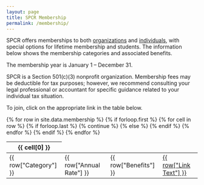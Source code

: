 ```yaml
---
layout: page
title: SPCR Membership
permalink: /membership/
---
```


SPCR offers memberships to both [organizations](/organizationalmembers/) and [individuals](/lifetimemembers/), with special options for lifetime membership and students. The information below shows the membership categories and associated benefits.

The membership year is January 1 – December 31.

SPCR is a Section 501(c)(3) nonprofit organization. Membership fees may be deductible for tax purposes; however, we recommend consulting your legal professional or accountant for specific guidance related to your individual tax situation.

To join, click on the appropriate link in the table below.

<table class="display">
  {% for row in site.data.membership %}
    {% if forloop.first %}
    <thead>
    <tr>
      {% for cell in row %}
        {% if forloop.last %}
          {% continue %}
        {% else %}
        <th>{{ cell[0] }}</th>
        {% endif %}
      {% endfor %}
    </tr>
    </thead>
    {% endif %}

  <!-- Category,Annual Rate,Benefits,Link Text,Link -->
  <tr>
    <td> {{ row["Category"] }} </td>
    <td> {{ row["Annual Rate"] }} </td>
    <td> {{ row["Benefits"] }} </td>
    <td> <a href="{{ row["Link"] }}" alt="Link to membership fee page">{{ row["Link Text"] }}</a></td>
   </tr>
  {% endfor %}
</table>
